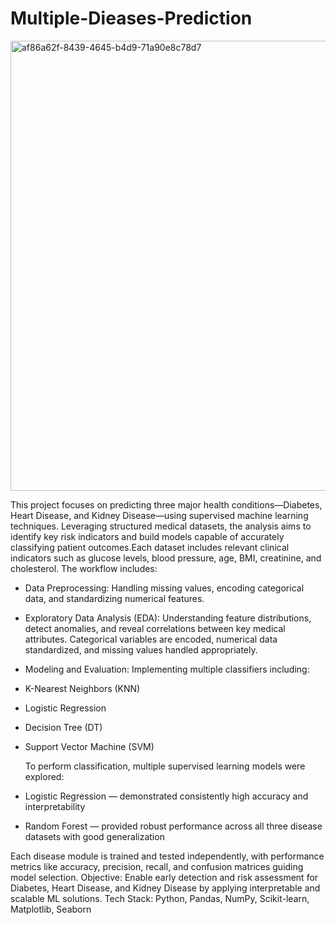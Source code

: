 # Multiple-Dieases-Prediction
<img width="1280" height="720" alt="af86a62f-8439-4645-b4d9-71a90e8c78d7" src="https://github.com/user-attachments/assets/828d71c3-9e6d-4831-8766-378d6899570b" />

This project focuses on predicting three major health conditions—Diabetes, Heart Disease, and Kidney Disease—using supervised machine learning techniques. Leveraging structured medical datasets, the analysis aims to identify key risk indicators and build models capable of accurately classifying patient outcomes.Each dataset includes relevant clinical indicators such as glucose levels, blood pressure, age, BMI, creatinine, and cholesterol.
The workflow includes:
- Data Preprocessing: Handling missing values, encoding categorical data, and standardizing numerical features.
- Exploratory Data Analysis (EDA): Understanding feature distributions, detect anomalies, and reveal correlations between key medical attributes. Categorical variables are encoded, numerical data standardized, and missing values handled appropriately.
- Modeling and Evaluation: Implementing multiple classifiers including:
- K-Nearest Neighbors (KNN)
- Logistic Regression
- Decision Tree (DT)
- Support Vector Machine (SVM)

  To perform classification, multiple supervised learning models were explored:
-  Logistic Regression — demonstrated consistently high accuracy and interpretability
-  Random Forest — provided robust performance across all three disease datasets with good generalization

Each disease module is trained and tested independently, with performance metrics like accuracy, precision, recall, and confusion matrices guiding model selection.
Objective: Enable early detection and risk assessment for Diabetes, Heart Disease, and Kidney Disease by applying interpretable and scalable ML solutions.
Tech Stack: Python, Pandas, NumPy, Scikit-learn, Matplotlib, Seaborn

